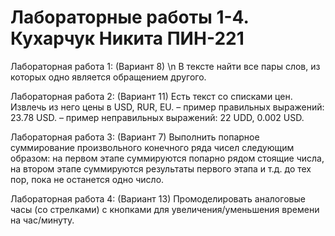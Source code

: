 # Лабораторные работы 1-4. Кухарчук Никита ПИН-221

Лабораторная работа 1: (Вариант 8) \n
В тексте найти все пары слов, из которых одно является об­ращением другого.

Лабораторная работа 2: (Вариант 11) 
Есть текст со списками цен. Извлечь из него цены в USD, RUR, EU.
– пример правильных выражений: 23.78 USD.
– пример неправильных выражений: 22 UDD, 0.002 USD.

Лабораторная работа 3: (Вариант 7) 
Выполнить попарное суммирование произвольного конечного ряда чисел следующим образом: на первом этапе суммируются попарно рядом стоящие числа, на втором этапе суммируются результаты первого этапа и т.д. до тех пор, пока не останется одно число.

Лабораторная работа 4: (Вариант 13)
Промоделировать аналоговые часы (со стрелками) с кнопками для увеличения/уменьшения времени на час/минуту.
